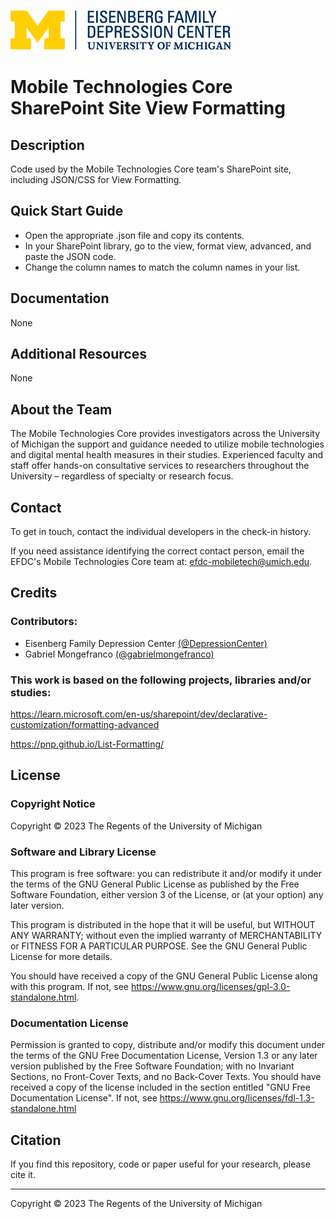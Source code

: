 ![Depression Center Logo](https://github.com/DepressionCenter/.github/blob/main/images/EFDCLogo_375w.png "depressioncenter.org")

# Mobile Technologies Core SharePoint Site View Formatting

## Description
Code used by the Mobile Technologies Core team's SharePoint site, including JSON/CSS for View Formatting.


## Quick Start Guide
+ Open the appropriate .json file and copy its contents.
+ In your SharePoint library, go to the view, format view, advanced, and paste the JSON code.
+ Change the column names to match the column names in your list.


## Documentation
None


## Additional Resources
None



## About the Team
The Mobile Technologies Core provides investigators across the University of Michigan the support and guidance needed to utilize mobile technologies and digital mental health measures in their studies. Experienced faculty and staff offer hands-on consultative services to researchers throughout the University – regardless of specialty or research focus.



## Contact
To get in touch, contact the individual developers in the check-in history.

If you need assistance identifying the correct contact person, email the EFDC's Mobile Technologies Core team at: efdc-mobiletech@umich.edu.



## Credits
### Contributors:
+ Eisenberg Family Depression Center [(@DepressionCenter)](https://github.com/DepressionCenter/)
+ Gabriel Mongefranco [(@gabrielmongefranco)](https://github.com/gabrielmongefranco)



### This work is based on the following projects, libraries and/or studies:
https://learn.microsoft.com/en-us/sharepoint/dev/declarative-customization/formatting-advanced

https://pnp.github.io/List-Formatting/



## License
### Copyright Notice
Copyright © 2023 The Regents of the University of Michigan


### Software and Library License
This program is free software: you can redistribute it and/or modify it under the terms of the GNU General Public License as published by the Free Software Foundation, either version 3 of the License, or (at your option) any later version.

This program is distributed in the hope that it will be useful, but WITHOUT ANY WARRANTY; without even the implied warranty of MERCHANTABILITY or FITNESS FOR A PARTICULAR PURPOSE. See the GNU General Public License for more details.

You should have received a copy of the GNU General Public License along with this program. If not, see <https://www.gnu.org/licenses/gpl-3.0-standalone.html>.


### Documentation License
Permission is granted to copy, distribute and/or modify this document 
under the terms of the GNU Free Documentation License, Version 1.3 
or any later version published by the Free Software Foundation; 
with no Invariant Sections, no Front-Cover Texts, and no Back-Cover Texts. 
You should have received a copy of the license included in the section entitled "GNU 
Free Documentation License". If not, see <https://www.gnu.org/licenses/fdl-1.3-standalone.html>



## Citation
If you find this repository, code or paper useful for your research, please cite it.

----

Copyright © 2023 The Regents of the University of Michigan
